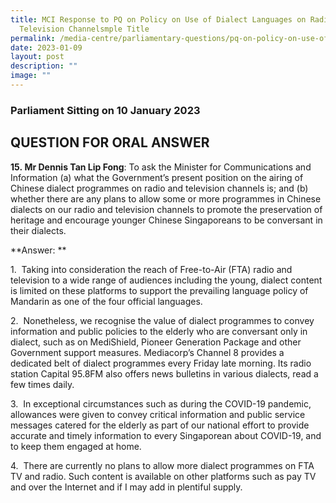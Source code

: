 ```yaml
---
title: MCI Response to PQ on Policy on Use of Dialect Languages on Radio and
  Television Channelsmple Title
permalink: /media-centre/parliamentary-questions/pq-on-policy-on-use-of-dialect-languages-on-radio-tv-channels/
date: 2023-01-09
layout: post
description: ""
image: ""
---
```

### Parliament Sitting on 10 January 2023

QUESTION FOR ORAL ANSWER
------------------------

**15. Mr Dennis Tan Lip Fong**: To ask the Minister for Communications and Information (a) what the Government’s present position on the airing of Chinese dialect programmes on radio and television channels is; and (b) whether there are any plans to allow some or more programmes in Chinese dialects on our radio and television channels to promote the preservation of heritage and encourage younger Chinese Singaporeans to be conversant in their dialects.

**Answer: **

1.  Taking into consideration the reach of Free-to-Air (FTA) radio and television to a wide range of audiences including the young, dialect content is limited on these platforms to support the prevailing language policy of Mandarin as one of the four official languages.

2.  Nonetheless, we recognise the value of dialect programmes to convey information and public policies to the elderly who are conversant only in dialect, such as on MediShield, Pioneer Generation Package and other Government support measures. Mediacorp’s Channel 8 provides a dedicated belt of dialect programmes every Friday late morning. Its radio station Capital 95.8FM also offers news bulletins in various dialects, read a few times daily.

3.  In exceptional circumstances such as during the COVID-19 pandemic, allowances were given to convey critical information and public service messages catered for the elderly as part of our national effort to provide accurate and timely information to every Singaporean about COVID-19, and to keep them engaged at home.

4.  There are currently no plans to allow more dialect programmes on FTA TV and radio. Such content is available on other platforms such as pay TV and over the Internet and if I may add in plentiful supply.
